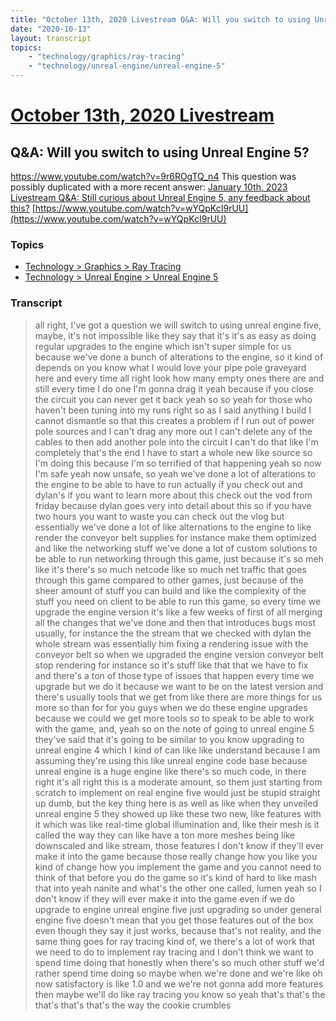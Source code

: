 ```yaml
---
title: "October 13th, 2020 Livestream Q&A: Will you switch to using Unreal Engine 5?"
date: "2020-10-13"
layout: transcript
topics:
    - "technology/graphics/ray-tracing"
    - "technology/unreal-engine/unreal-engine-5"
---
```

# [October 13th, 2020 Livestream](../2020-10-13.md)
## Q&A: Will you switch to using Unreal Engine 5?
https://www.youtube.com/watch?v=9r6ROgTQ_n4
This question was possibly duplicated with a more recent answer: [January 10th, 2023 Livestream Q&A: Still curious about Unreal Engine 5, any feedback about this?](./yt-wYQpKcI9rUU.md) [https://www.youtube.com/watch?v=wYQpKcI9rUU](https://www.youtube.com/watch?v=wYQpKcI9rUU)


### Topics
* [Technology > Graphics > Ray Tracing](../topics/technology/graphics/ray-tracing.md)
* [Technology > Unreal Engine > Unreal Engine 5](../topics/technology/unreal-engine/unreal-engine-5.md)

### Transcript

> all right, I've got a question we will switch to using unreal engine five, maybe, it's not impossible like they say that it's it's as easy as doing regular upgrades to the engine which isn't super simple for us because we've done a bunch of alterations to the engine, so it kind of depends on you know what I would love your pipe pole graveyard here and every time all right look how many empty ones there are and still every time I do one I'm gonna drag it yeah because if you close the circuit you can never get it back yeah so so yeah for those who haven't been tuning into my runs right so as I said anything I build I cannot dismantle so that this creates a problem if I run out of power pole sources and I can't drag any more out I can't delete any of the cables to then add another pole into the circuit I can't do that like I'm completely that's the end I have to start a whole new like source so I'm doing this because I'm so terrified of that happening yeah so now I'm safe yeah now unsafe, so yeah we've done a lot of alterations to the engine to be able to have to run actually if you check out and dylan's if you want to learn more about this check out the vod from friday because dylan goes very into detail about this so if you have two hours you want to waste you can check out the vlog but essentially we've done a lot of like alternations to the engine to like render the conveyor belt supplies for instance make them optimized and like the networking stuff we've done a lot of custom solutions to be able to run networking through this game, just because it's so meh like it's there's so much netcode like so much net traffic that goes through this game compared to other games, just because of the sheer amount of stuff you can build and like the complexity of the stuff you need on client to be able to run this game, so every time we upgrade the engine version it's like a few weeks of first of all merging all the changes that we've done and then that introduces bugs most usually, for instance the the stream that we checked with dylan the whole stream was essentially him fixing a rendering issue with the conveyor belt so when we upgraded the engine version conveyor belt stop rendering for instance so it's stuff like that that we have to fix and there's a ton of those type of issues that happen every time we upgrade but we do it because we want to be on the latest version and there's usually tools that we get from like there are more things for us more so than for for you guys when we do these engine upgrades because we could we get more tools so to speak to be able to work with the game, and, yeah so on the note of going to unreal engine 5 they've said that it's going to be similar to you know upgrading to unreal engine 4 which I kind of can like like understand because I am assuming they're using this like unreal engine code base because unreal engine is a huge engine like there's so much code, in there right it's all right this is a moderate amount, so them just starting from scratch to implement on real engine five would just be stupid straight up dumb, but the key thing here is as well as like when they unveiled unreal engine 5 they showed up like these two new, like features with it which was like real-time global illumination and, like their mesh is it called the way they can like have a ton more meshes being like downscaled and like stream, those features I don't know if they'll ever make it into the game because those really change how you like you kind of change how you implement the game and you cannot need to think of that before you do the game so it's kind of hard to like mash that into yeah nanite and what's the other one called, lumen yeah so I don't know if they will ever make it into the game even if we do upgrade to engine unreal engine five just upgrading so under general engine five doesn't mean that you get those features out of the box even though they say it just works, because that's not reality, and the same thing goes for ray tracing kind of, we there's a lot of work that we need to do to implement ray tracing and I don't think we want to spend time doing that honestly when there's so much other stuff we'd rather spend time doing so maybe when we're done and we're like oh now satisfactory is like 1.0 and we we're not gonna add more features then maybe we'll do like ray tracing you know so yeah that's that's the that's that's that's the way the cookie crumbles
